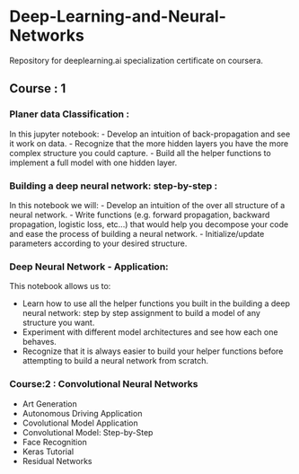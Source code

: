 # Deep-Learning-and-Neural-Networks
Repository for deeplearning.ai specialization certificate on coursera.

## Course : 1
### Planer data Classification :
In this jupyter notebook:
    - Develop an intuition of back-propagation and see it work on data.
    - Recognize that the more hidden layers you have the more complex structure you could capture.
    - Build all the helper functions to implement a full model with one hidden layer.
    
### Building a deep neural network: step-by-step :
In this notebook we will: 
    - Develop an intuition of the over all structure of a neural network.
    - Write functions (e.g. forward propagation, backward propagation, logistic loss, etc...) that would help you decompose your code and ease the process of building a neural network.
    - Initialize/update parameters according to your desired structure.
    
### Deep Neural Network - Application:
This notebook allows us to:
   - Learn how to use all the helper functions you built in the building a deep neural network: step by step assignment to build a model of any structure you want.
   - Experiment with different model architectures and see how each one behaves.
   - Recognize that it is always easier to build your helper functions before attempting to build a neural network from scratch.

### Course:2 : Convolutional Neural Networks
- Art Generation
- Autonomous Driving Application
- Covolutional Model Application
- Convolutional Model: Step-by-Step
- Face Recognition
- Keras Tutorial
- Residual Networks
